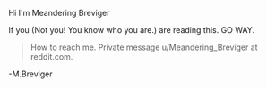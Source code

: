Hi I'm Meandering Breviger

If you (Not you! You know who you are.) are reading this.
GO WAY.

>How to reach me.
Private message u/Meandering_Breviger at reddit.com.

-M.Breviger
